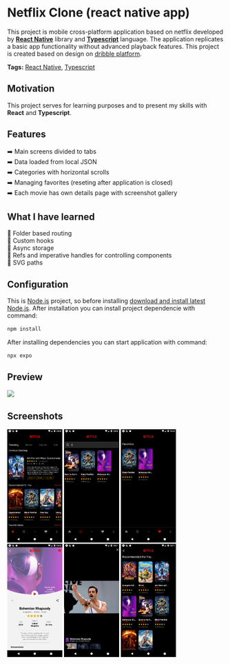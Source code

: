 # Netflix Clone (react native app)
This project is mobile cross-platform application based on netflix developed by **[React Native](https://reactnative.dev/)** library and **[Typescript](https://www.typescriptlang.org/)** language. The application replicates a basic app functionality without advanced playback features. This project is created based on design on [dribble platform](https://dribbble.com/shots/10070781-Netflix-Mobile-App-Redesign/attachments/2088191?mode=media).

**Tags:** [React Native](https://reactnative.dev/), [Typescript](https://www.typescriptlang.org/)

## Motivation
This project serves for learning purposes and to present my skills with **React** and **Typescript**.

## Features
:arrow_right: Main screens divided to tabs<br />
:arrow_right: Data loaded from local JSON<br />
:arrow_right: Categories with horizontal scrolls<br />
:arrow_right: Managing favorites (reseting after application is closed)<br />
:arrow_right: Each movie has own details page with screenshot gallery<br />

## What I have learned
:blue_book: Folder based routing<br />
:blue_book: Custom hooks<br />
:blue_book: Async storage<br />
:blue_book: Refs and imperative handles for controlling components<br />
:blue_book: SVG paths<br />

## Configuration
This is [Node.js](https://nodejs.org/en) project, so before installing [download and install latest Node.js](https://nodejs.org/en/download/current). After installation you can install project dependencie with command:
```bash
npm install
```
After installing dependencies you can start application with command:
```bash
npx expo
```

## Preview
<img src="./readme//preview.gif" width="256" /><br />
## Screenshots
<img src="readme/screenshot_1.png" width="128" />
<img src="readme/screenshot_2.png" width="128" />
<img src="readme/screenshot_3.png" width="128" />
<img src="readme/screenshot_4.png" width="128" />
<img src="readme/screenshot_5.png" width="128" />
<img src="readme/screenshot_6.png" width="128" />